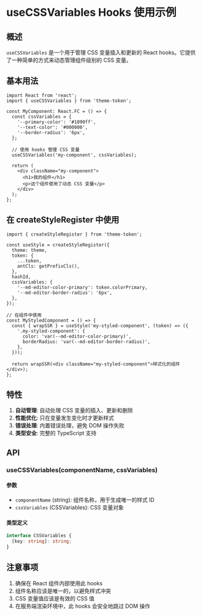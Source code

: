 # useCSSVariables Hooks 使用示例

## 概述

`useCSSVariables` 是一个用于管理 CSS 变量插入和更新的 React hooks。它提供了一种简单的方式来动态管理组件级别的 CSS 变量。

## 基本用法

```tsx | pure
import React from 'react';
import { useCSSVariables } from 'theme-token';

const MyComponent: React.FC = () => {
  const cssVariables = {
    '--primary-color': '#1890ff',
    '--text-color': '#000000',
    '--border-radius': '6px',
  };

  // 使用 hooks 管理 CSS 变量
  useCSSVariables('my-component', cssVariables);

  return (
    <div className="my-component">
      <h1>我的组件</h1>
      <p>这个组件使用了动态 CSS 变量</p>
    </div>
  );
};
```

## 在 createStyleRegister 中使用

```tsx | pure
import { createStyleRegister } from 'theme-token';

const useStyle = createStyleRegister({
  theme: theme,
  token: {
    ...token,
    antCls: getPrefixCls(),
  },
  hashId,
  cssVariables: {
    '--md-editor-color-primary': token.colorPrimary,
    '--md-editor-border-radius': '6px',
  },
});

// 在组件中使用
const MyStyledComponent = () => {
  const { wrapSSR } = useStyle('my-styled-component', (token) => ({
    '.my-styled-component': {
      color: 'var(--md-editor-color-primary)',
      borderRadius: 'var(--md-editor-border-radius)',
    },
  }));

  return wrapSSR(<div className="my-styled-component">样式化的组件</div>);
};
```

## 特性

1. **自动管理**: 自动处理 CSS 变量的插入、更新和删除
2. **性能优化**: 只在变量发生变化时才更新样式
3. **错误处理**: 内置错误处理，避免 DOM 操作失败
4. **类型安全**: 完整的 TypeScript 支持

## API

### useCSSVariables(componentName, cssVariables)

#### 参数

- `componentName` (string): 组件名称，用于生成唯一的样式 ID
- `cssVariables` (CSSVariables): CSS 变量对象

#### 类型定义

```typescript
interface CSSVariables {
  [key: string]: string;
}
```

## 注意事项

1. 确保在 React 组件内部使用此 hooks
2. 组件名称应该是唯一的，以避免样式冲突
3. CSS 变量值应该是有效的 CSS 值
4. 在服务端渲染环境中，此 hooks 会安全地跳过 DOM 操作
